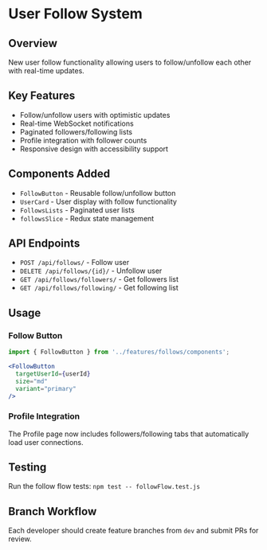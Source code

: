 # User Follow System

## Overview
New user follow functionality allowing users to follow/unfollow each other with real-time updates.

## Key Features
- Follow/unfollow users with optimistic updates
- Real-time WebSocket notifications
- Paginated followers/following lists
- Profile integration with follower counts
- Responsive design with accessibility support

## Components Added
- `FollowButton` - Reusable follow/unfollow button
- `UserCard` - User display with follow functionality
- `FollowsLists` - Paginated user lists
- `followsSlice` - Redux state management

## API Endpoints
- `POST /api/follows/` - Follow user
- `DELETE /api/follows/{id}/` - Unfollow user  
- `GET /api/follows/followers/` - Get followers list
- `GET /api/follows/following/` - Get following list

## Usage

### Follow Button
```jsx
import { FollowButton } from '../features/follows/components';

<FollowButton 
  targetUserId={userId}
  size="md"
  variant="primary"
/>
```

### Profile Integration
The Profile page now includes followers/following tabs that automatically load user connections.

## Testing
Run the follow flow tests: `npm test -- followFlow.test.js`

## Branch Workflow
Each developer should create feature branches from `dev` and submit PRs for review.
